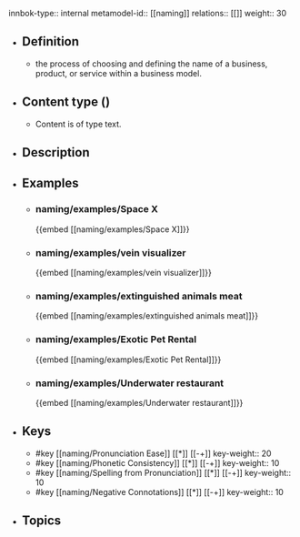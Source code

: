 innbok-type:: internal
metamodel-id:: [[naming]]
relations:: [[]]
weight:: 30

- ## Definition
  - the process of choosing and defining the name of a business, product, or service within a business model.
- ## Content type ()
  - Content is of type text.
  
- ## Description
- ## Examples
  - ### naming/examples/Space X
    {{embed [[naming/examples/Space X]]}}
  - ### naming/examples/vein visualizer
    {{embed [[naming/examples/vein visualizer]]}}
  - ### naming/examples/extinguished animals meat
    {{embed [[naming/examples/extinguished animals meat]]}}
  - ### naming/examples/Exotic Pet Rental
    {{embed [[naming/examples/Exotic Pet Rental]]}}
  - ### naming/examples/Underwater restaurant
    {{embed [[naming/examples/Underwater restaurant]]}}
  
- ## Keys
  - #key [[naming/Pronunciation Ease]] [[*]] [[-+]]
    key-weight:: 20
  - #key [[naming/Phonetic Consistency]] [[*]] [[-+]]
    key-weight:: 10
  - #key [[naming/Spelling from Pronunciation]] [[*]] [[-+]]
    key-weight:: 10
  - #key [[naming/Negative Connotations]] [[*]] [[-+]]
    key-weight:: 10
- ## Topics
  

